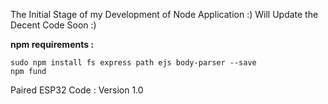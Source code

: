 The Initial Stage of my Development of Node Application :)
Will Update the Decent Code Soon :)

**npm requirements :**
```
sudo npm install fs express path ejs body-parser --save
npm fund
```

Paired ESP32 Code : Version 1.0